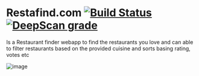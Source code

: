 # Restafind.com  [![Build Status](https://travis-ci.com/yashwanth2804/Restaurant.svg?branch=master)](https://travis-ci.com/yashwanth2804/Restaurant) [![DeepScan grade](https://deepscan.io/api/teams/7998/projects/10127/branches/136275/badge/grade.svg)](https://deepscan.io/dashboard#view=project&tid=7998&pid=10127&bid=136275)


   Is a Restaurant finder webapp to find the restaurants you love and can able to filter restaurants based on the provided cuisine and sorts basing rating, votes etc

![image](https://thepracticaldev.s3.amazonaws.com/i/sjj2b7nz7vipj27opfmj.JPG)

